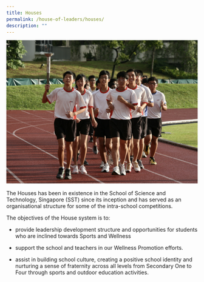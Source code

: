 ```yaml
---
title: Houses
permalink: /house-of-leaders/houses/
description: ""
---
```

![](/images/House%20of%20Leaders/sports%20day1%202.jpeg)

The Houses has been in existence in the School of Science and Technology, Singapore (SST) since its inception and has served as an organisational structure for some of the intra-school competitions. 

The objectives of the House system is to:
* provide leadership development structure and opportunities for students who are inclined towards Sports and Wellness 

* support the school and teachers in our Wellness Promotion efforts.

* assist in building school culture, creating a positive school identity and nurturing a sense of fraternity across all levels from Secondary One to Four through sports and outdoor education activities.